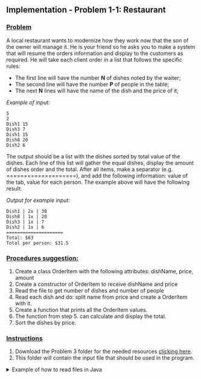 
## Implementation - Problem 1-1: Restaurant


### <u>Problem</u>

A local restaurant wants to modernize how they work now that the son of the owner will 
manage it. He is your friend so he asks you to make a system that will resume the 
orders information and display to the customers as required.
He will take each client order in a list that follows the specific rules:

- The first line will have the number **N** of dishes noted by the waiter;
- The second line will have the number **P** of people in the table;
- The next **N** lines will have the name of the dish and the price of it;

*Example of input:*
```vim
5
2
Dish1 15
Dish3 7
Dish1 15
Dish8 20
Dish2 6
```

The output should be a list with the dishes sorted by total value of the dishes.
Each line of this list will gather the equal dishes, display the amount of dishes 
order and the total.
After all items, make a separator (e.g. ====================), and add the following
information: value of the tab, value for each person. The example above will 
have the following result:

*Output for example input:*

```vim
Dish1 | 2x | 30
Dish8 | 1x | 20
Dish3 | 1x | 7
Dish2 | 1x | 6
=====================
Total: $63
Total per person: $31.5
```

### <u>Procedures suggestion:</u>
1. Create a class OrderItem with the following attributes: dishName, price, amount
2. Create a constructor of OrderItem to receive dishName and price
3. Read the file to get number of dishes and number of people
4. Read each dish and do: split name from price and create a OrderItem with it.
5. Create a function that prints all the OrderItem values.
6. The function from step 5. can calculate and display the total.
7. Sort the dishes by price.

### <u>Instructions</u>
1. Download the Problem 3 folder for the needed resources [clicking here](https://github.com/edupinhata/codeInterview/raw/main/Java/JuniorInterview/Problem3.zip).
2. This folder will contain the input file that should be used in the program.


<details>
    <summary>Example of how to read files in Java</summary>

```vim
import java.util.Scanner;
import java.io.FileNotFoundException; 
import java.io.File;

class Main {
  public static void main(String[] args) {
   File f = new File("fileToRead.txt");
    try{
      Scanner s = new Scanner(f);
      System.out.println(s.nextLine());
      
    }catch(FileNotFoundException e){
      e.printStackTrace();
    }
  }
}
```
</details>
